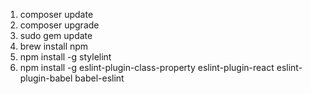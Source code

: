 1. composer update
2. composer upgrade
3. sudo gem update
4. brew install npm
5. npm install -g stylelint
6. npm install -g eslint-plugin-class-property eslint-plugin-react eslint-plugin-babel babel-eslint
